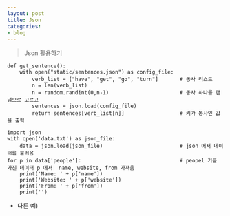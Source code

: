 ```yaml
---
layout: post
title: Json
categories:
- blog
---
```


> Json 활용하기



    def get_sentence():     
        with open("static/sentences.json") as config_file:
            verb_list = ["have", "get", "go", "turn"]       # 동사 리스트
            n = len(verb_list)
            n = random.randint(0,n-1)                       # 동사 하나를 랜덤으로 고르고
            sentences = json.load(config_file)
            return sentences[verb_list[n]]                  # 키가 동사인 값을 출력 
            
    import json
    with open('data.txt') as json_file:  
        data = json.load(json_file)                         # json 에서 데이터를 불러옴
    for p in data['people']:                                # peopel 키를 가진 데이터 p 에서  name, website, from 가져옴
        print('Name: ' + p['name'])                   
        print('Website: ' + p['website'])
        print('From: ' + p['from'])
        print('')
        
* 다른 예)

